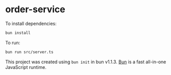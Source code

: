# order-service

To install dependencies:

```bash
bun install
```

To run:

```bash
bun run src/server.ts
```

This project was created using `bun init` in bun v1.1.3. [Bun](https://bun.sh) is a fast all-in-one JavaScript runtime.
